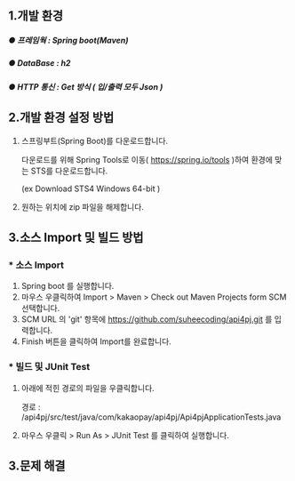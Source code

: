 1.개발 환경
---------------
##### ● 프레임웍 : Spring boot(Maven)
##### ● DataBase : h2
##### ● HTTP 통신 : Get 방식 ( 입/출력 모두 Json )




2.개발 환경 설정 방법
-------------------
1. 스프링부트(Spring Boot)를 다운로드합니다.

   다운로드를 위해 Spring Tools로 이동( https://spring.io/tools )하여 환경에 맞는 STS를 다운로드합니다.
   
   (ex Download STS4 Windows 64-bit )

2. 원하는 위치에 zip 파일을 해제합니다.

3.소스 Import 및 빌드 방법
---------------------------------------
### * 소스 Import
1. Spring boot 를 실행합니다.
2. 마우스 우클릭하여 Import > Maven > Check out Maven Projects form SCM 선택합니다.
3. SCM URL 의 'git' 항목에 https://github.com/suheecoding/api4pj.git 를 입력합니다.
4. Finish 버튼을 클릭하여 Import를 완료합니다.

### * 빌드 및 JUnit Test
1. 아래에 적힌 경로의 파일을 우클릭합니다.

   경로 : /api4pj/src/test/java/com/kakaopay/api4pj/Api4pjApplicationTests.java
   
2. 마우스 우클릭 > Run As > JUnit Test 를 클릭하여 실행합니다.


3.문제 해결 
-------------------
